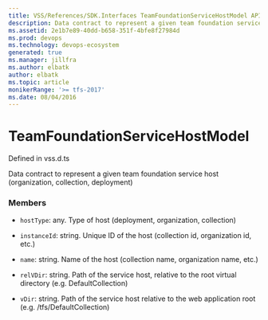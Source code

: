 ```yaml
---
title: VSS/References/SDK.Interfaces TeamFoundationServiceHostModel API | Extensions for Azure DevOps Services
description: Data contract to represent a given team foundation service host (organization, collection, deployment)
ms.assetid: 2e1b7e89-40dd-b658-351f-4bfe8f27984d
ms.prod: devops
ms.technology: devops-ecosystem
generated: true
ms.manager: jillfra
ms.author: elbatk
author: elbatk
ms.topic: article
monikerRange: '>= tfs-2017'
ms.date: 08/04/2016
---
```


# TeamFoundationServiceHostModel

Defined in vss.d.ts


Data contract to represent a given team foundation service host (organization, collection, deployment) 

### Members

* `hostType`: any. Type of host (deployment, organization, collection)

* `instanceId`: string. Unique ID of the host (collection id, organization id, etc.)

* `name`: string. Name of the host (collection name, organization name, etc.)

* `relVDir`: string. Path of the service host, relative to the root virtual directory (e.g. DefaultCollection)

* `vDir`: string. Path of the service host relative to the web application root (e.g. /tfs/DefaultCollection)

